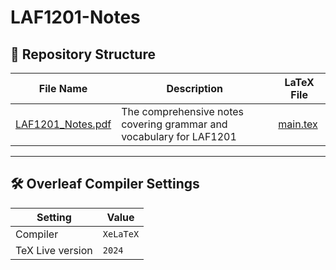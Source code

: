 # LAF1201-Notes
## 📂 **Repository Structure**

| **File Name**           | **Description**                                                          | **LaTeX File** |
|--------------------------|--------------------------------------------------------------------------|---------------|
| [LAF1201_Notes.pdf](./LAF1201_Notes.pdf) | The comprehensive notes covering grammar and vocabulary for LAF1201 | [main.tex](./main_tex)|

---

## 🛠 **Overleaf Compiler Settings**

| **Setting**         | **Value**     |
|----------------------|---------------|
| Compiler            | `XeLaTeX`    |
| TeX Live version    | `2024`        |
